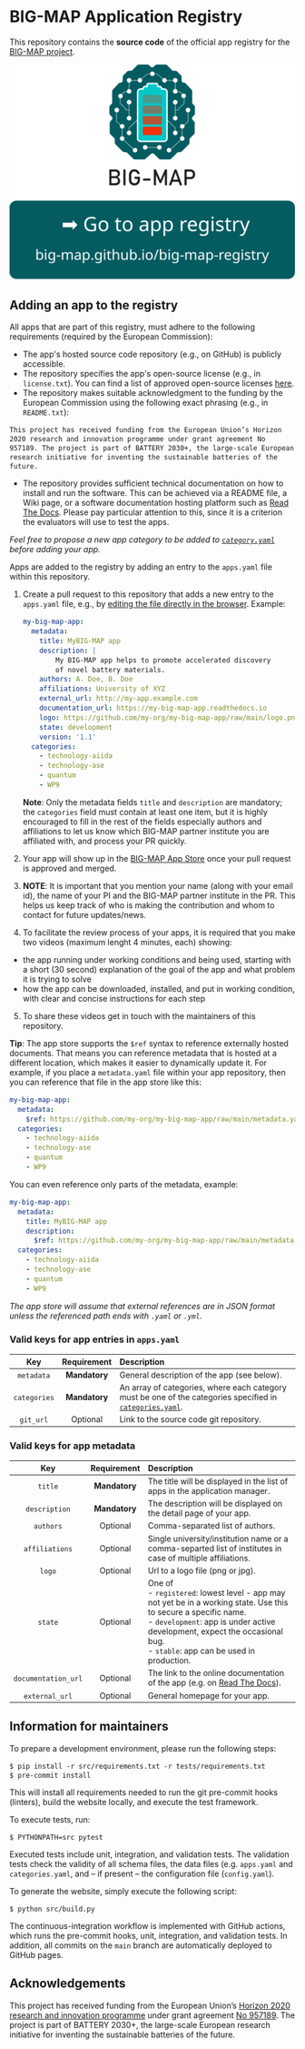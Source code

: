 # BIG-MAP Application Registry

This repository contains the **source code** of the official app registry for the [BIG-MAP project](https://www.big-map.eu).

<p align="center">
 <a href="http://big-map.github.io/big-map-registry" rel="Go to BIG-MAP app registry">
  <img src="src/static/gotobutton.svg">
 </a>
</p>

## Adding an app to the registry

All apps that are part of this registry, must adhere to the following requirements (required by the European Commission):

- The app's hosted source code repository (e.g., on GitHub) is publicly accessible.
- The repository specifies the app's open-source license (e.g., in `license.txt`). You can find a list of approved open-source licenses [here](https://opensource.org/licenses).
- The repository makes suitable acknowledgment to the funding by the European Commission using the following exact phrasing (e.g., in `README.txt`):

```text
This project has received funding from the European Union’s Horizon 2020 research and innovation programme under grant agreement No 957189. The project is part of BATTERY 2030+, the large-scale European research initiative for inventing the sustainable batteries of the future.
```

- The repository provides sufficient technical documentation on how to install and run the software. This can be achieved via a README file, a Wiki page, or a software documentation hosting platform such as [Read The Docs](https://readthedocs.org/). Please pay particular attention to this, since it is a criterion the evaluators will use to test the apps.

*Feel free to propose a new app category to be added to [`category.yaml`](https://github.com/BIG-MAP/big-map-registry/edit/main/categories.yaml) before adding your app.*

Apps are added to the registry by adding an entry to the `apps.yaml` file within this repository.

1. Create a pull request to this repository that adds a new entry to the `apps.yaml` file, e.g., by [editing the file directly in the browser](https://github.com/BIG-MAP/big-map-registry/edit/main/apps.yaml?message=Add%20app%20%3Capp-name%3E). Example:

    ```yaml
    my-big-map-app:
      metadata:
        title: MyBIG-MAP app
        description: |
            My BIG-MAP app helps to promote accelerated discovery
            of novel battery materials.
        authors: A. Doe, B. Doe
        affiliations: University of XYZ
        external_url: http://my-app.example.com
        documentation_url: https://my-big-map-app.readthedocs.io
        logo: https://github.com/my-org/my-big-map-app/raw/main/logo.png
        state: development
        version: '1.1'
      categories:
        - technology-aiida
        - technology-ase
        - quantum
        - WP9
    ```

    **Note**: Only the metadata fields `title` and `description` are mandatory; the `categories` field must contain at least one item, but it is highly encouraged to fill in the rest of the fields especially authors and affiliations to let us know which BIG-MAP partner institute you are affiliated with, and process your PR quickly.


2. Your app will show up in the [BIG-MAP App Store](https://big-map.github.io/big-map-registry) once your pull request is approved and merged.

3. **NOTE**: It is important that you mention your name (along with your email id), the name of your PI and the BIG-MAP partner institute in the PR. This helps us keep track of who is making the contribution and whom to contact for future updates/news.

4. To facilitate the review process of your apps, it is required that you make two videos (maximum lenght 4 minutes, each) showing:
  - the app running under working conditions and being used, starting with a short (30 second) explanation of the goal of the app and what problem it is trying to solve
  - how the app can be downloaded, installed, and put in working condition, with clear and concise instructions for each step

5. To share these videos get in touch with the maintainers of this repository. 

**Tip**: The app store supports the `$ref` syntax to reference externally hosted documents.
That means you can reference metadata that is hosted at a different location, which makes it easier to dynamically update it.
For example, if you place a `metadata.yaml` file within your app repository, then you can reference that file in the app store like this:

```yaml
my-big-map-app:
  metadata:
    $ref: https://github.com/my-org/my-big-map-app/raw/main/metadata.yaml
  categories:
    - technology-aiida
    - technology-ase
    - quantum
    - WP9
```
You can even reference only parts of the metadata, example:
```yaml
my-big-map-app:
  metadata:
    title: MyBIG-MAP app
    description:
      $ref: https://github.com/my-org/my-big-map-app/raw/main/metadata.yaml#description
  categories:
    - technology-aiida
    - technology-ase
    - quantum
    - WP9
```

*The app store will assume that external references are in JSON format unless the referenced path ends with `.yaml` or `.yml`.*

### Valid keys for app entries in `apps.yaml`

| Key | Requirement | Description |
|:---:|:---:|:---|
| `metadata` | **Mandatory** | General description of the app (see below).                                                                                                  |
| `categories` | **Mandatory** | An array of categories, where each category must be one of the categories specified in [`categories.yaml`](https://github.com/big-map/big-map-registry/blob/main/categories.yaml). |
| `git_url` | Optional | Link to the source code git repository.                                                                                                      |

### Valid keys for app metadata

| Key | Requirement | Description |
|:---:|:---:|:---|
| `title` | **Mandatory** | The title will be displayed in the list of apps in the application manager. |
| `description` | **Mandatory** | The description will be displayed on the detail page of your app. |
| `authors` | Optional | Comma-separated list of authors. |
| `affiliations` | Optional | Single university/institution name or a comma-separted list of institutes in case of multiple affiliations. |
| `logo` | Optional | Url to a logo file (png or jpg). |
| `state` | Optional | One of<br>- `registered`: lowest level - app may not yet be in a working state. Use this to secure a specific name.<br>- `development`: app is under active development, expect the occasional bug.<br>- `stable`: app can be used in production. |
| `documentation_url` | Optional | The link to the online documentation of the app (e.g. on [Read The Docs](https://readthedocs.org/)). |
| `external_url` | Optional | General homepage for your app. |

## Information for maintainers

To prepare a development environment, please run the following steps:
```console
$ pip install -r src/requirements.txt -r tests/requirements.txt
$ pre-commit install
```

This will install all requirements needed to run the git pre-commit hooks (linters), build the website locally, and execute the test framework.

To execute tests, run:
```console
$ PYTHONPATH=src pytest
```

Executed tests include unit, integration, and validation tests.
The validation tests check the validity of all schema files, the data files (e.g. `apps.yaml` and `categories.yaml`, and – if present – the configuration file (`config.yaml`).

To generate the website, simply execute the following script:

```console
$ python src/build.py
```

The continuous-integration workflow is implemented with GitHub actions, which runs the pre-commit hooks, unit, integration, and validation tests.
In addition, all commits on the `main` branch are automatically deployed to GitHub pages.

## Acknowledgements

This project has received funding from the European Union’s [Horizon 2020 research and innovation programme](https://ec.europa.eu/programmes/horizon2020/en) under grant agreement [No 957189](https://cordis.europa.eu/project/id/957189). The project is part of BATTERY 2030+, the large-scale European research initiative for inventing the sustainable batteries of the future.
